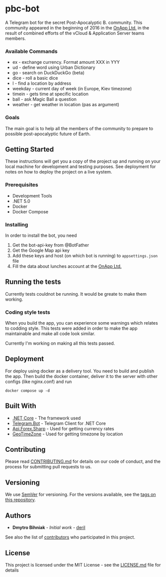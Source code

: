 # pbc-bot

A Telegram bot for the secret Post-Apocalyptic B. community. This community appeared in the beginning of 2016 in the [OnApp Ltd.](http://www.onapp.com) in the result of combined efforts of the vCloud & Application Server teams members.

### Available Commands

- ex - exchange currency. Format amount XXX in YYY
- ud - define word using Urban Dictionary
- go - search on DuckDuckGo (beta)
- dice - roll a basic dice
- l - find a location by address
- weekday - current day of week (in Europe, Kiev timezone)
- timein - gets time at specific location
- ball - ask Magic Ball a question
- weather - get weather in location (pas as argument)


### Goals

The main goal is to help all the members of the community to prepare to possible post-apocalyptic future of Earth.

## Getting Started

These instructions will get you a copy of the project up and running on your local machine for development and testing purposes. See deployment for notes on how to deploy the project on a live system.

### Prerequisites

- Development Tools
- .NET 5.0
- Docker
- Docker Compose

### Installing

In order to install the bot, you need
1. Get the bot-api-key from @BotFather
2. Get the Google Map api key
3. Add these keys and host (on which bot is running) to `appsettings.json` file
4. Fill the data about lunches account at the [OnApp Ltd.](http://www.onapp.com)

## Running the tests

Currently tests couldnot be running. It would be greate to make them working.

### Coding style tests

When you build the app, you can experience some warnings which relates to codding style. This tests were added in order to make the app maintainable and make all code look similar.

Currently I'm working on making all this tests passed.

## Deployment

For deploy using docker as a delivery tool. You need to build and publish the app. Then build the docker container, deliver it to the server with other configs (like nginx.conf) and run

```docker compose up -d```

## Built With

* [.NET Core](https://github.com/dotnet/core) - The framework used
* [Telegram.Bot](https://github.com/TelegramBots/telegram.bot) - Telegram Client for .NET Core
* [Api.Forex.Sharp](https://github.com/ApiForex/Api.Forex.Sharp) - Used for getting currency rates
* [GeoTimeZone](https://github.com/mj1856/GeoTimeZone) - Used for getting timezone by location

## Contributing

Please read [CONTRIBUTING.md](https://gist.github.com/PurpleBooth/b24679402957c63ec426) for details on our code of conduct, and the process for submitting pull requests to us.

## Versioning

We use [SemVer](http://semver.org/) for versioning. For the versions available, see the [tags on this repository](https://github.com/deril/jewish-bot-c/tags).

## Authors

* **Dmytro Bihniak** - *Initial work* - [deril](https://github.com/deril)

See also the list of [contributors](https://github.com/deril/jewish-bot-c/contributors) who participated in this project.

## License

This project is licensed under the MIT License - see the [LICENSE.md](LICENSE.md) file for details
